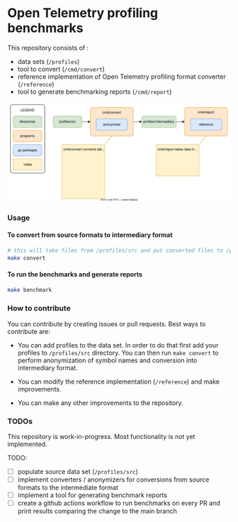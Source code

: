 # Open Telemetry profiling benchmarks

This repository consists of :
* data sets (`/profiles`)
* tool to convert (`/cmd/convert`)
* reference implementation of Open Telemetry profiling format converter (`/reference`)
* tool to generate benchmarking reports (`/cmd/report`)

![diagram describing relationships between main components](./diagram.drawio.svg)

### Usage

#### To convert from source formats to intermediary format

```bash
# this will take files from /profiles/src and put converted files to /profiles/intermediary
make convert
```

#### To run the benchmarks and generate reports

```bash
make benchmark
```

### How to contribute

You can contribute by creating issues or pull requests. Best ways to contribute are:

* You can add profiles to the data set. In order to do that first add your profiles to `/profiles/src` directory. You can then run `make convert` to perform anonymization of symbol names and conversion into intermediary format.

* You can modify the reference implementation (`/reference`) and make improvements.

* You can make any other improvements to the repository.


### TODOs

This repository is work-in-progress. Most functionality is not yet implemented.

TODO:
* [ ] populate source data set (`/profiles/src`)
* [ ] implement converters / anonymizers for conversions from source formats to the intermediate format
* [ ] implement a tool for generating benchmark reports
* [ ] create a github actions workflow to run benchmarks on every PR and print results comparing the change to the main branch
